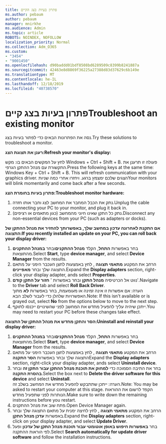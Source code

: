 ```yaml
---
title: פתרון בעיות בצג הקיים
ms.author: pebaum
author: pebaum
manager: mnirkhe
ms.audience: Admin
ms.topic: article
ROBOTS: NOINDEX, NOFOLLOW
localization_priority: Normal
ms.collection: Adm_O365
ms.custom:
- "3454"
- "9001450"
ms.openlocfilehash: d90baddd01bdf8508bd6289509c8399b8241887a
ms.sourcegitcommit: 42463e8d8869f36225a27388d83d37629c6b149e
ms.translationtype: MT
ms.contentlocale: he-IL
ms.lasthandoff: 12/18/2019
ms.locfileid: "40738570"
---
```

# <a name="troubleshoot-an-existing-monitor"></a><span data-ttu-id="94d28-102">פתרון בעיות בצג קיים</span><span class="sxs-lookup"><span data-stu-id="94d28-102">Troubleshoot an existing monitor</span></span>

<span data-ttu-id="94d28-103">נסה את הפתרונות הבאים כדי לפתור בעיות בצג.</span><span class="sxs-lookup"><span data-stu-id="94d28-103">Try these solutions to troubleshoot a monitor.</span></span> 

<span data-ttu-id="94d28-104">**רענן את תצוגת הצג:**</span><span class="sxs-lookup"><span data-stu-id="94d28-104">**Refresh your monitor's display:**</span></span>

<span data-ttu-id="94d28-105">לחץ על המקשים הבאים בו: מקש Windows + Ctrl + Shift + B. פעולה זו תרענן את התקשורת עם מנהל ההתקן הגרפי.</span><span class="sxs-lookup"><span data-stu-id="94d28-105">Press the following keys at the same time: Windows Key  + Ctrl + Shift + B. This will refresh communication with your graphics driver.</span></span> <span data-ttu-id="94d28-106">הצגים שלכם ימצמץ ברגע. ויחזרו אחרי כמה שניות</span><span class="sxs-lookup"><span data-stu-id="94d28-106">Your monitors will blink momentarily and come back after a few seconds.</span></span>

<span data-ttu-id="94d28-107">**פתרון בעיות בחומרת הצג:**</span><span class="sxs-lookup"><span data-stu-id="94d28-107">**Troubleshoot monitor hardware:**</span></span>

1. <span data-ttu-id="94d28-108">נתק את הכבל המחבר את המחשב לצג וחבר אותו חזרה.</span><span class="sxs-lookup"><span data-stu-id="94d28-108">Unplug the cable connecting your PC to your monitor, and plug it back in.</span></span>
2. <span data-ttu-id="94d28-109">נתק כל התקן שאינו חיוני מהמחשב (כגון מתאמים או רציפים).</span><span class="sxs-lookup"><span data-stu-id="94d28-109">Disconnect any non-essential devices from your PC (such as adapters or docks).</span></span>

<span data-ttu-id="94d28-110">**אם התקנת לאחרונה עדכון במחשב שלך, באפשרותך להחזיר את מנהל ההתקן של התצוגה:**</span><span class="sxs-lookup"><span data-stu-id="94d28-110">**If you recently installed an update on your PC, you can roll back your display driver:**</span></span>

1. <span data-ttu-id="94d28-111">בחר באפשרות **התחל**, הקלד **מנהל ההתקנים**ובחר **במנהל ההתקנים** מהתוצאות.</span><span class="sxs-lookup"><span data-stu-id="94d28-111">Select **Start**, type **device manager**, and select **Device Manager** from the results.</span></span>
2. <span data-ttu-id="94d28-112">הרחב את המקטע **מתאמי תצוגה** , לחץ באמצעות לחצן העכבר הימני על מתאם התצוגה שלך ובחר **מאפיינים**.</span><span class="sxs-lookup"><span data-stu-id="94d28-112">Expand the **Display adapters** section, right-click your display adapter, ands select **Properties**.</span></span>
3. <span data-ttu-id="94d28-113">נווט אל הכרטיסיה **מנהל התקן** ובחר באפשרות ' **חזור על התקן קודם**'.</span><span class="sxs-lookup"><span data-stu-id="94d28-113">Navigate to the **Driver** tab and select **Roll Back Driver**.</span></span> <br>
<span data-ttu-id="94d28-114">הערה: אם אפשרות זו אינה זמינה או מעומעמת, בחר באפשרות **לא** מתוך האפשרויות שלהלן כדי לעבור לשלב הבא.</span><span class="sxs-lookup"><span data-stu-id="94d28-114">Note: If this isn't available or is grayed out, select **No** from the options below to move to the next step.</span></span>
4. <span data-ttu-id="94d28-115">ייתכן שיהיה עליך להפעיל מחדש את המחשב לפני שהשינויים ייכנסו לתוקף.</span><span class="sxs-lookup"><span data-stu-id="94d28-115">You may need to restart your PC before these changes take effect.</span></span>

<span data-ttu-id="94d28-116">**הסר והתקן מחדש את מנהל ההתקן של התצוגה:**</span><span class="sxs-lookup"><span data-stu-id="94d28-116">**Uninstall and reinstall your display driver:**</span></span>

1. <span data-ttu-id="94d28-117">בחר באפשרות **התחל**, הקלד **מנהל ההתקנים**ובחר **במנהל ההתקנים** מהתוצאות.</span><span class="sxs-lookup"><span data-stu-id="94d28-117">Select **Start**, type **device manager**, and select **Device Manager** from the results.</span></span>
2. <span data-ttu-id="94d28-118">הרחב את המקטע **מתאמי תצוגה** , לחץ באמצעות לחצן העכבר הימני על מתאם התצוגה שלך ובחר באפשרות **הסר התקנה**</span><span class="sxs-lookup"><span data-stu-id="94d28-118">Expand the **Display adapters** section, right-click your display adapter, ands select **Uninstall device**.</span></span> 
3. <span data-ttu-id="94d28-119">בחר את התיבה הסמוכה כדי **למחוק את תוכנת מנהל ההתקן עבור התקן זה** ובחר **בהסרת התקנה**.</span><span class="sxs-lookup"><span data-stu-id="94d28-119">Select the box next to **Delete the driver software for this device** and select **Uninstall**.</span></span><br>
<span data-ttu-id="94d28-120">הערה: ייתכן שתתבקש להפעיל מחדש את המחשב בשלב זה.</span><span class="sxs-lookup"><span data-stu-id="94d28-120">Note: You may be asked to restart your computer at this stage.</span></span> <span data-ttu-id="94d28-121">הקפד לרשום את ההוראות הנותרות לפני שתפעיל מחדש.</span><span class="sxs-lookup"><span data-stu-id="94d28-121">Make sure to write down the remaining instructions before you restart.</span></span>
4. <span data-ttu-id="94d28-122">פתח שוב את מנהל ההתקנים.</span><span class="sxs-lookup"><span data-stu-id="94d28-122">Open Device Manager again.</span></span>
5. <span data-ttu-id="94d28-123">הרחב את המקטע **מתאמי תצוגה** , לחץ לחיצה ימנית על מתאם התצוגה שלך ובחר באפשרות **עדכן מנהל התקן**.</span><span class="sxs-lookup"><span data-stu-id="94d28-123">Expand the **Display adapters** section, right-click on your display adapter, and select **Update Driver**.</span></span>
6. <span data-ttu-id="94d28-124">בחר **באפשרות חיפוש באופן אוטומטי עבור תוכנת מנהל התקן של עדכון** ופעל לפי הוראות ההתקנה.</span><span class="sxs-lookup"><span data-stu-id="94d28-124">Select **Search automatically for update driver software** and follow the installation instructions.</span></span>